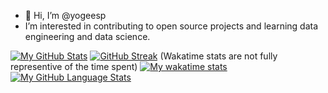 - 👋 Hi, I’m @yogeesp
- I’m interested in contributing to open source projects and learning data engineering and data science.


<!---
kaleido484/kaleido484 is a ✨ special ✨ repository because its `README.md` (this file) appears on your GitHub profile.
You can click the Preview link to take a look at your changes.
--->
[![My GitHub Stats](https://github-readme-stats.vercel.app/api/?username=yogeesp&count_private=true&theme=algolia&showicons=true&rank_icon=percentile)]()
[![GitHub Streak](https://streak-stats.demolab.com?user=yogeesp&theme=highcontrast)](https://git.io/streak-stats)
(Wakatime stats are not fully representive of the time spent)
[![My wakatime stats](https://github-readme-stats.vercel.app/api/wakatime?username=yogeesp&theme=algolia&layout=compact)](https://github.com/anuraghazra/github-readme-stats)
[![My GitHub Language Stats](https://github-readme-stats.vercel.app/api/top-langs/?username=yogeesp&langs_count=5&theme=algolia&layout=pie)]()
